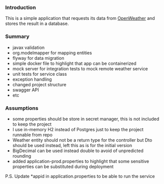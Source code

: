 ### Introduction

This is a simple application that requests its data from [OpenWeather](https://openweathermap.org/) and stores the result in a database. 

### Summary

- javax validation
- org.modelmapper for mapping entities
- flyway for data migration
- simple docker file to highlight that app can be containerized
- mock server for integration tests to mock remote weather service
- unit tests for service class
- exception handling
- changed project structure
- swagger API
- etc


### Assumptions 
- some properties should be store in secret manager, this is not included to keep the project
- I use in-memory H2 instead of Postgres just to keep the project runnable from repo
- Weather entity should not be a return type for the controller but Dto should be used instead, left this as is for the initial  version 
- BigDecimal  can be used instead double to avoid of unpredicted rounding
- added application-prod.properties to highlight that some sensitive properties can be substituted during deployment

P.S. Update *appid in application.properties to be able to run the service